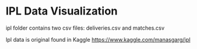 # IPL Data Visualization 

ipl folder contains two csv files: deliveries.csv and matches.csv 

Ipl data is original found in Kaggle https://www.kaggle.com/manasgarg/ipl
